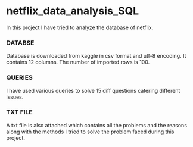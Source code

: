 # netflix_data_analysis_SQL
In this project I have tried to analyze the database of netflix.
<h3>DATABSE</h3>
Database is downloaded from kaggle in csv format and utf-8 encoding.
It contains 12 columns. The number of imported rows is 100.
<h3>QUERIES</h3>
I have used various queries to solve 15 diff questions catering different issues.
<h3>TXT FILE</h3>
A txt file is also attached which contains all the problems and the reasons along with the methods I tried to solve the problem faced during this project.
